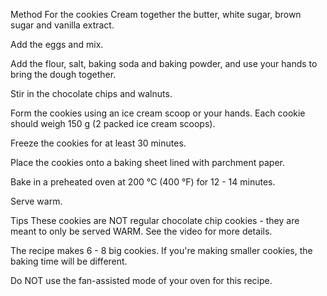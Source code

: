 Method
For the cookies
Cream together the butter, white sugar, brown sugar and vanilla extract.

Add the eggs and mix.

Add the flour, salt, baking soda and baking powder, and use your hands to bring the dough together.

Stir in the chocolate chips and walnuts.

Form the cookies using an ice cream scoop or your hands. Each cookie should weigh 150 g (2 packed ice cream scoops).

Freeze the cookies for at least 30 minutes.

Place the cookies onto a baking sheet lined with parchment paper.

Bake in a preheated oven at 200 °C (400 °F) for 12 - 14 minutes.

Serve warm.

Tips
These cookies are NOT regular chocolate chip cookies - they are meant to only be served WARM. See the video for more details.

The recipe makes 6 - 8 big cookies. If you're making smaller cookies, the baking time will be different.

Do NOT use the fan-assisted mode of your oven for this recipe.